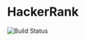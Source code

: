 # HackerRank
![Build Status](https://github.com/chris-russo/hackerrank/workflows/GitHub%20CI/badge.svg)

